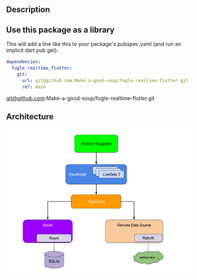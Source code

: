 ## Description

## Use this package as a library

This will add a line like this to your package's pubspec.yaml (and run an implicit dart pub get):

``` yaml
dependencies:
  fugle_realtime_flutter:
    git:
      url: git@github.com:Make-a-good-soup/fugle-realtime-flutter.git
      ref: main
```

git@github.com:Make-a-good-soup/fugle-realtime-flutter.git

## Architecture

<img src="https://github.com/Make-a-good-soup/fugle-realtime-flutter/blob/main/images/architecture.png?raw=true" height="400">


